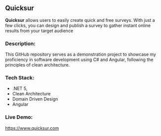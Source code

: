## Quicksur 

**Quicksur** allows users to easily create quick and free surveys. With just a few clicks, you can design and publish a survey to gather instant online results from your target audience

### Description:
This GitHub repository serves as a demonstration project to showcase my proficiency in software development using C# and Angular, following the principles of clean architecture. 

### Tech Stack:
- .NET 5,
- Clean Architecture
- Domain Driven Design
- Angular

### Live Demo:
<https://www.quicksur.com>
